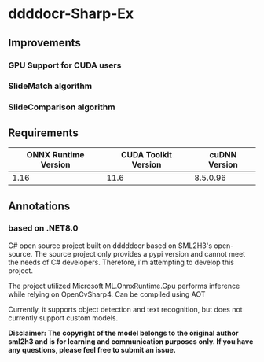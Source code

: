 # ddddocr-Sharp-Ex
## Improvements
### GPU Support for CUDA users
### SlideMatch algorithm
### SlideComparison algorithm
## Requirements
ONNX Runtime Version	| CUDA Toolkit Version	| cuDNN Version 
-------- | ----------- | ----- 
1.16	| 11.6	| 8.5.0.96 
## Annotations 
### based on .NET8.0
C# open source project built on dddddocr based on SML2H3's open-source. The source project only provides a pypi version and cannot meet the needs of C# developers. Therefore, i'm attempting to develop this project. 

The project utilized Microsoft ML.OnnxRuntime.Gpu performs inference while relying on OpenCvSharp4. Can be compiled using AOT 

Currently, it supports object detection and text recognition, but does not currently support custom models. 

**Disclaimer: The copyright of the model belongs to the original author sml2h3 and is for learning and communication purposes only. If you have any questions, please feel free to submit an issue.**
